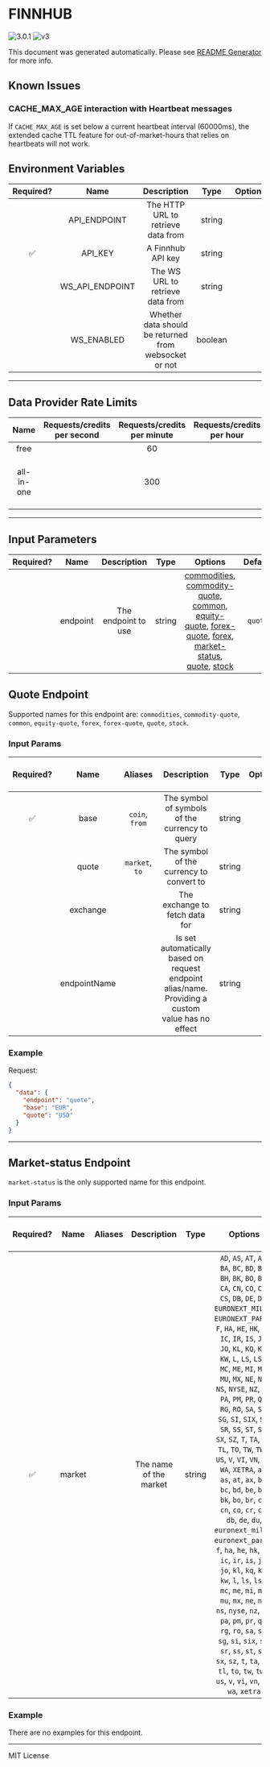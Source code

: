 # FINNHUB

![3.0.1](https://img.shields.io/github/package-json/v/smartcontractkit/external-adapters-js?filename=packages/sources/finnhub/package.json) ![v3](https://img.shields.io/badge/framework%20version-v3-blueviolet)

This document was generated automatically. Please see [README Generator](../../scripts#readme-generator) for more info.

## Known Issues

### CACHE_MAX_AGE interaction with Heartbeat messages

If `CACHE_MAX_AGE` is set below a current heartbeat interval (60000ms), the extended cache TTL feature for out-of-market-hours that relies on heartbeats will not work.

## Environment Variables

| Required? |      Name       |                      Description                      |  Type   | Options |           Default           |
| :-------: | :-------------: | :---------------------------------------------------: | :-----: | :-----: | :-------------------------: |
|           |  API_ENDPOINT   |          The HTTP URL to retrieve data from           | string  |         | `https://finnhub.io/api/v1` |
|    ✅     |     API_KEY     |                   A Finnhub API key                   | string  |         |                             |
|           | WS_API_ENDPOINT |           The WS URL to retrieve data from            | string  |         |    `wss://ws.finnhub.io`    |
|           |   WS_ENABLED    | Whether data should be returned from websocket or not | boolean |         |           `false`           |

---

## Data Provider Rate Limits

|    Name    | Requests/credits per second | Requests/credits per minute | Requests/credits per hour |                      Note                      |
| :--------: | :-------------------------: | :-------------------------: | :-----------------------: | :--------------------------------------------: |
|    free    |                             |             60              |                           |                                                |
| all-in-one |                             |             300             |                           | limit is for market data, not fundamental data |

---

## Input Parameters

| Required? |   Name   |     Description     |  Type  |                                                                                                                                        Options                                                                                                                                         | Default |
| :-------: | :------: | :-----------------: | :----: | :------------------------------------------------------------------------------------------------------------------------------------------------------------------------------------------------------------------------------------------------------------------------------------: | :-----: |
|           | endpoint | The endpoint to use | string | [commodities](#quote-endpoint), [commodity-quote](#quote-endpoint), [common](#quote-endpoint), [equity-quote](#quote-endpoint), [forex-quote](#quote-endpoint), [forex](#quote-endpoint), [market-status](#market-status-endpoint), [quote](#quote-endpoint), [stock](#quote-endpoint) | `quote` |

## Quote Endpoint

Supported names for this endpoint are: `commodities`, `commodity-quote`, `common`, `equity-quote`, `forex`, `forex-quote`, `quote`, `stock`.

### Input Params

| Required? |     Name     |    Aliases     |                                            Description                                            |  Type  | Options | Default | Depends On | Not Valid With |
| :-------: | :----------: | :------------: | :-----------------------------------------------------------------------------------------------: | :----: | :-----: | :-----: | :--------: | :------------: |
|    ✅     |     base     | `coin`, `from` |                          The symbol of symbols of the currency to query                           | string |         |         |            |                |
|           |    quote     | `market`, `to` |                             The symbol of the currency to convert to                              | string |         |         |            |                |
|           |   exchange   |                |                                  The exchange to fetch data for                                   | string |         |         |            |                |
|           | endpointName |                | Is set automatically based on request endpoint alias/name. Providing a custom value has no effect | string |         |         |            |                |

### Example

Request:

```json
{
  "data": {
    "endpoint": "quote",
    "base": "EUR",
    "quote": "USD"
  }
}
```

---

## Market-status Endpoint

`market-status` is the only supported name for this endpoint.

### Input Params

| Required? |  Name  | Aliases |      Description       |  Type  |                                                                                                                                                                                                                                                                                                                                                                                                                                                                                                                                          Options                                                                                                                                                                                                                                                                                                                                                                                                                                                                                                                                           | Default | Depends On | Not Valid With |
| :-------: | :----: | :-----: | :--------------------: | :----: | :----------------------------------------------------------------------------------------------------------------------------------------------------------------------------------------------------------------------------------------------------------------------------------------------------------------------------------------------------------------------------------------------------------------------------------------------------------------------------------------------------------------------------------------------------------------------------------------------------------------------------------------------------------------------------------------------------------------------------------------------------------------------------------------------------------------------------------------------------------------------------------------------------------------------------------------------------------------------------------------------------------------------------------------------------------------------------------------: | :-----: | :--------: | :------------: |
|    ✅     | market |         | The name of the market | string | `AD`, `AS`, `AT`, `AX`, `BA`, `BC`, `BD`, `BE`, `BH`, `BK`, `BO`, `BR`, `CA`, `CN`, `CO`, `CR`, `CS`, `DB`, `DE`, `DU`, `EURONEXT_MILAN`, `EURONEXT_PARIS`, `F`, `HA`, `HE`, `HK`, `HM`, `IC`, `IR`, `IS`, `JK`, `JO`, `KL`, `KQ`, `KS`, `KW`, `L`, `LS`, `LSE`, `MC`, `ME`, `MI`, `MT`, `MU`, `MX`, `NE`, `NL`, `NS`, `NYSE`, `NZ`, `OL`, `PA`, `PM`, `PR`, `QA`, `RG`, `RO`, `SA`, `SC`, `SG`, `SI`, `SIX`, `SN`, `SR`, `SS`, `ST`, `SW`, `SX`, `SZ`, `T`, `TA`, `TG`, `TL`, `TO`, `TW`, `TWO`, `US`, `V`, `VI`, `VN`, `VS`, `WA`, `XETRA`, `ad`, `as`, `at`, `ax`, `ba`, `bc`, `bd`, `be`, `bh`, `bk`, `bo`, `br`, `ca`, `cn`, `co`, `cr`, `cs`, `db`, `de`, `du`, `euronext_milan`, `euronext_paris`, `f`, `ha`, `he`, `hk`, `hm`, `ic`, `ir`, `is`, `jk`, `jo`, `kl`, `kq`, `ks`, `kw`, `l`, `ls`, `lse`, `mc`, `me`, `mi`, `mt`, `mu`, `mx`, `ne`, `nl`, `ns`, `nyse`, `nz`, `ol`, `pa`, `pm`, `pr`, `qa`, `rg`, `ro`, `sa`, `sc`, `sg`, `si`, `six`, `sn`, `sr`, `ss`, `st`, `sw`, `sx`, `sz`, `t`, `ta`, `tg`, `tl`, `to`, `tw`, `two`, `us`, `v`, `vi`, `vn`, `vs`, `wa`, `xetra` |         |            |                |

### Example

There are no examples for this endpoint.

---

MIT License
